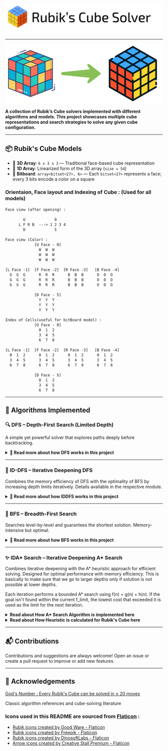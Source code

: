 <br>
<img src="Assets/Header.png" alt="Rubik's Cube" />

---
<img src="Assets/Solve_cube.png" alt="Rubik's Cube" />

<b>A collection of Rubik’s Cube solvers implemented with different algorithms and models. This project showcases multiple cube representations and search strategies to solve any given cube configuration.</b>

---

## 📦 Rubik's Cube Models

- 🧊 **3D Array**: `6 x 3 x 3` — Traditional face-based cube representation
- 🧱 **1D Array**: Linearized form of the 3D array (`size = 54`)
- 🧠 **Bitboard**: `array<bitset<27>, 6>` — Each `bitset<27>` represents a face; every 3 bits encode a color on a square

### Orientaion, Face layout and Indexing of Cube : (Used for all models)

```aiignore
Face view (after opening) :

        U             0
      L F R B  ---> 1 2 3 4
        D             5
        
Face view (Color) :
             [U Face - 0]
               W  W  W
               W  W  W
               W  W  W

[L Face -1]  [F Face -2]  [R Face -3]   [B Face -4]
  G  G  G      R  R  R      B  B  B      O  O  O
  G  G  G      R  R  R      B  B  B      O  O  O
  G  G  G      R  R  R      B  B  B      O  O  O

             [D Face - 5]
               Y  Y  Y
               Y  Y  Y
               Y  Y  Y

Index of Cells(useful for bitBoard model) :
             [U Face - 0]
               0  1  2
               3  4  5
               6  7  8

[L Face -1]  [F Face -2]  [R Face -3]   [B Face -4]
  0  1  2      0  1  2      0  1  2      0  1  2
  3  4  5      3  4  5      3  4  5      3  4  5
  6  7  8      6  7  8      6  7  8      6  7  8

             [D Face - 5]
               0  1  2
               3  4  5
               6  7  8
```

---

## 🚀 Algorithms Implemented

### 🔍 DFS – Depth-First Search (Limited Depth)

A simple yet powerful solver that explores paths deeply before backtracking.

<details>
<summary><strong>📘 Read more about how DFS works in this project</strong></summary>

#### 📌 Overview

The DFS-based solver takes an initial scrambled Rubik’s Cube and performs a **depth-first search** to reach the solved state.

However, DFS is prone to:
- Diving too deep into one path
- Failing to return a result in reasonable time
- Producing unnecessarily long solutions

To overcome this:
> We **limit DFS to a max depth of 20 moves**, based on **God’s Number** — every Rubik's Cube can be solved in 20 moves or fewer.

This max depth is configurable as a **hyperparameter**, useful for experimentation.

<hr>

#### ⚠️ Pitfalls: When DFS Fails Unexpectedly

Sometimes, the DFS solver fails **even when the solution exists within the depth limit**.

Example:
- You apply `6` random moves to scramble the cube.
- You set `DFS max depth = 7 or 8`.
- ❌ The solver fails to find a solution!

This shouldn't happen. Why does it?

---

### 🤯 The Core Problem

This happens due to the **interaction between two constraints**:

1. **Visited Map** – Prevents re-exploration of already seen nodes
2. **Max Depth** – Limits how deep DFS can go

**Issue:**
- Solver explores a state via a **longer path** → marks it visited
- Hits the max depth → backtracks
- Later, a **shorter path** leads to the same state → skipped due to "visited"
- ❌ The better path is ignored, and no solution is found

### ✅ Solution: Remove the Visited Map

By **disabling the visited-node tracking**, the solver can:
- Revisit nodes via different paths
- Explore shorter, more optimal solutions
- Guarantee a valid result if it exists within depth limit

Yes, this increases computational complexity, but it ensures **correctness**.

---

### 🧠 Key Takeaways

- DFS may fail due to premature pruning with visited maps
- Removing the visited map allows complete exploration
- Correctness > Performance for DFS in this case

---
### 🔍 Algorithm Steps

Both `solve()` and `solve_rand()` use a recursive **depth-first search** to explore cube states. The difference is:
- `solve()` applies all 18 moves in fixed order.
- `solve_rand()` shuffles the moves at each depth to introduce randomness.

---

#### 🧠 DFS – Deterministic Version (`solve()`)

1. Start with the initial cube.
2. Begin a recursive DFS from depth = 1.
3. If cube is solved → return `true`.
4. If depth exceeds `max_depth` → return `false`.
5. Loop over all 18 possible moves (0 to 17):
    - Apply move to cube.
    - Append move to `solution`.
    - Recurse to next depth: `dfs(cube, depth + 1)`
    - If recursion returns `true`, bubble up.
    - Else, backtrack:
        - Pop move from `solution`
        - Invert the move on the cube.
6. If all moves fail to solve within `max_depth`, return `false`.

---

#### 🎲 DFS – Randomized Version (`solve_rand()`)

1. Similar to deterministic DFS, but:
2. Before each depth, shuffle the 18 moves randomly using a seeded PRNG (`mt19937`).
3. Apply moves in randomized order (for better coverage in multiple runs).
4. Recursion and backtracking logic is the same.
5. Can produce different solutions on each run, useful in puzzles with many short solutions.

---

#### 🔁 Why Randomized?

Randomization helps in cases where:
- A short solution exists but is buried behind a specific move order.
- The deterministic DFS misses it due to fixed move priority.
- Running randomized DFS multiple times increases chance of hitting a short path.

---

#### 📝 Pseudocode

```cpp
bool dfs(cube, depth):
    if cube is solved: return true
    if depth > max_depth: return false

    for move in [U, U2, U', ..., B']:
        apply move
        add move to solution
        if dfs(cube, depth+1): return true
        undo move (invert)
        remove move from solution

    return false

```
---



</details>

---

### 🔁 ID-DFS – Iterative Deepening DFS

Combines the memory efficiency of DFS with the optimality of BFS by increasing depth limits iteratively. Details available in the respective module.
<details>
<summary><strong>📘 Read more about how IDDFS works in this project</strong></summary>

#### 🔄 Why not just DFS or BFS?

- **DFS**:
    - Low memory usage: `O(depth)`
    - May explore long paths unnecessarily
    - May miss shorter/optimal solutions early

- **BFS**:
    - Guarantees shortest path
    - High memory usage: `O(n)` (can be infeasible for large state spaces like Rubik’s Cube)

---

#### 💡 What is IDDFS?

**Iterative Deepening DFS (IDDFS)** solves this by running **DFS repeatedly with increasing depth limits**:

> DFS with depth = 1  
> DFS with depth = 2  
> ...  
> DFS with depth = D (until solved)

Each iteration restricts DFS from exploring deeper than the current limit.

This allows:
- Low memory usage like DFS
- Early discovery of shallow solutions like BFS

Similar to DFS, it also has an option to use random DFS(all moves are tried in random order) instead of plain DFS(All moves are tried in order).

---

#### 🔄 Repeated Visits Are Okay!

Yes, **upper levels are re-visited** multiple times:

- Bottom level visited once
- Second-last level twice
- And so on...

This sounds inefficient, but in most search trees (including Rubik’s Cube), **the majority of nodes lie in the bottom levels**, so repeated top-level visits aren't costly in practice.

---

### 🧠 Summary

- ✅ Optimal like BFS
- ✅ Space-efficient like DFS
- 🔄 Repeats DFS with increasing depth
- 🧩 Ideal for large state spaces like Rubik’s Cube

👉 You can learn more about IDDFS here:  
[Wikipedia – Iterative Deepening DFS](https://en.wikipedia.org/wiki/Iterative_deepening_depth-first_search)

</details>

---

### 🔄 BFS – Breadth-First Search

Searches level-by-level and guarantees the shortest solution. Memory-intensive but optimal.

<details>
<summary><strong>📘 Read more about how BFS works in this project</strong></summary>

### 🧠 Why BFS?

**Breadth-First Search (BFS)** explores states **level by level**, starting from the root. It **guarantees the shortest sequence of moves** to solve the cube.

> No need to define a max-depth — it automatically finds the solution in ≤ 20 moves.

---

### 📐 How is BFS implemented?

The BFS solver uses:

- `queue<M>` — Standard queue for level-order traversal
- `unordered_map<M, bool, H>` — Visited map with a **custom hash function** for the cube model
- `unordered_map<M, move, H>` — Parent map to backtrack solution

Where:
- `M` is the cube model (3D/1D/Bitboard)
- `H` is a user-defined hash function for the chosen model

---

### 🔍 Algorithm Steps

1. Start with initial cube in queue, mark as visited.
2. While queue is not empty:
    - Pop the current state.
    - If solved → done!
    - Else, apply all 18 moves to create new states.
    - For each new state:
        - If not visited:
            - Mark visited
            - Save parent move
            - Push to queue
3. Once goal is reached, use `parent` map to **reconstruct solution** backward.

#### 📝 Pseudocode
```cpp
Initialize queue q
Initialize visited map
Initialize parent map to reconstruct the path
    
BFS_Solver(rCube):

    Push rCube to q
    Mark rCube as visited

    while q is not empty:
        rk = q.front()
        q.pop()

        if rk is in solved state: return rk  # Goal found

        for move in [U, U2, U', ..., B']:
            curr_move = move(m)
            rk.make_move(curr_move)

            if rk is not visited:
                Mark rk as visited
                Record parent[rk] = curr_move
                Push rk to q
            
            # Restore state for next move
            rk.invert_move(curr_move)  

    return rCube  # If no solution is found
```

---

### 🧠 Summary

- ✅ Always finds the optimal solution
- 📦 Uses queue + visited + parent tracking
- 🧠 Requires hash function for cube model
- ⚠️ Memory-intensive for deeper scrambles

</details>

---

### ✨ IDA* Search – Iterative Deepening A* Search

Combines iterative deepening with the A* heuristic approach for efficient solving. Designed for optimal performance with memory efficiency.
This is basically to make sure that we go to larger depths only if solution is not possible at lower depths.

Each iteration performs a bounded A* search using f(n) = g(n) + h(n). If the goal isn't found within the current f_limit, the lowest cost that exceeded it is used as the limit for the next iteration.

<details>

<summary><strong>Read about How A* Search Algorithm is implemented here </strong></summary>

#### 👉 Check out this video basics A* Search Algorithm: [A* Search](https://www.youtube.com/watch?v=88I6IidylGc)

### I. Core Concepts & Problem Representation

#### Graph Representation:

Real-world navigation or puzzle-solving problems are modeled as a graph:

- **Nodes:** Each node represents a possible state/configuration of the Rubik's Cube.
- **Edges:** An edge between nodes signifies a legal Rubik's Cube move (like U, R, F, etc.).
- **Weights:** The cost of moving from one state to another. For the Rubik's Cube, this is usually constant (each move costs 1).

#### Shortest Path Problem:

Find the sequence of legal moves (path) from the **scrambled state** (start node) to the **solved state** (goal node) with the **least number of moves** (minimum cost).

---

### II. Initial Approaches to Pathfinding

#### A. Greedy / Heuristic search Algorithm:

- **Core Idea:** Always expand the node that seems closest to the goal based on the heuristic.
- **Heuristic Estimate:** Number of moves required to solve the corner of cube. This is a good underestimate of actual number of moves required to solve the cube.
- **Advantages:** Fast and memory-efficient.
- **Disadvantages:** Not guaranteed to find the optimal path.

#### B. Uniform Cost Search (UCS) / Dijkstra Algorithm:

- **Core Idea:** Always expand the node with the lowest cost from the start (g(n)).
- **Priority Queue:** Ordered by g(n).
- **Optimality Guarantee:** Always finds the optimal path.
- **Disadvantages:** Can explore unnecessary nodes far from the goal.

---

### III. A\* Search Algorithm

#### Motivation for A\* :

A\* bridges the gap between UCS (which guarantees optimality) and Greedy (which is fast) by combining:

- **g(n):** Cost so far from start to node `n`. [Used by UCS / Dijkstra]
- **h(n):** Heuristic estimate from node `n` to the goal. [Used by Greedy / Heuristic search]
- **f(n):** Total estimated cost: `f(n) = g(n) + h(n)`. [Used by A* search]

This is like providing direction to UCS algorithm by prioritizing the nodes which are closer to the goal.

#### Mechanism:

1. Initialize a priority queue ordered by `f(n)`.
2. Start from the initial cube configuration.
3. While the queue is not empty:
    - Pop the node with the lowest `f(n)`.
    - If it is the goal state, return the path.
    - For each valid move:
        - Apply move → generate new state.
        - If not visited or found with a lower cost:
            - Compute `g`, `h`, `f`.
            - Push into priority queue.

#### Advantages:

- Optimal (if heuristic is admissible).
- More efficient than UCS in large search spaces.

#### Visualizing Heuristics:

You can imagine `h(n)` as a hill or gradient that “tilts” the search toward the goal — it adds direction.

---

### IV. Heuristics and Admissibility

#### What is a Heuristic?

An estimate `h(n)` of the cost to reach the goal from node `n`. It is the heart of A* search algorithm. It must be:

- **Admissible:** Always underestimates the true cost.

#### Impact of Heuristic:

- Good heuristics reduce search space.
- Poor heuristics reduce performance or break optimality.

#### Examples:

- **Admissible:** CornerPatternDatabase (accurate lookup of minimum moves required to solve the corner of cube).
- **Non-Admissible:** Overestimating the number of moves (can skip optimal solutions).
- **Euclidean Distance:** Admissible in geometric spaces.
- **Manhattan Distance:** May fail in non-grid graphs.

#### Worst/Best Admissible:

- **Worst:** `h(n) = 0` → Reduces A\* to UCS.
- **Best:** Exact distance to goal (impractical unless the problem is trivial).

</details>

<details>

<summary><strong>Read about How Heuristic is calculated for Rubik's Cube here </strong></summary>

Data

</details>

---
## 📬 Contributions
Contributions and suggestions are always welcome!
Open an issue or create a pull request to improve or add new features.

---
## 🙌 Acknowledgements
[God's Number : Every Rubik's Cube can be solved in ≤ 20 moves](https://www.jstor.org/stable/10.4169/college.math.j.45.4.258?seq=9)

Classic algorithm references and cube-solving literature

### Icons used in this README are sourced from [Flaticon](https://www.flaticon.com) :

- <a href="https://www.flaticon.com/free-icons/rubik" title="Rubik icons">Rubik icons created by Good Ware - Flaticon</a>
- <a href="https://www.flaticon.com/free-icons/rubik" title="Rubik icons">Rubik icons created by Freepik - Flaticon</a>
- <a href="https://www.flaticon.com/free-icons/rubik" title="Rubik icons">Rubik icons created by DinosoftLabs - Flaticon</a>
- <a href="https://www.flaticon.com/free-icons/arrow" title="arrow icons">Arrow icons created by Creative Stall Premium - Flaticon</a>
